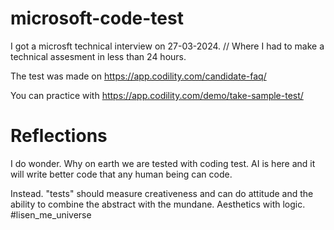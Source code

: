 # microsoft-code-test
I got a microsft technical interview on 27-03-2024.  // Where I had to make a technical assesment in less than 24 hours. 

The test was made on 
https://app.codility.com/candidate-faq/

You can practice with 
https://app.codility.com/demo/take-sample-test/

# Reflections 

I do wonder. Why on earth we are tested with coding test. AI is here and it will write better code that any human being can code. 

Instead. "tests" should measure creativeness and can do attitude and the ability to combine the abstract with the mundane. Aesthetics with logic. #lisen_me_universe
